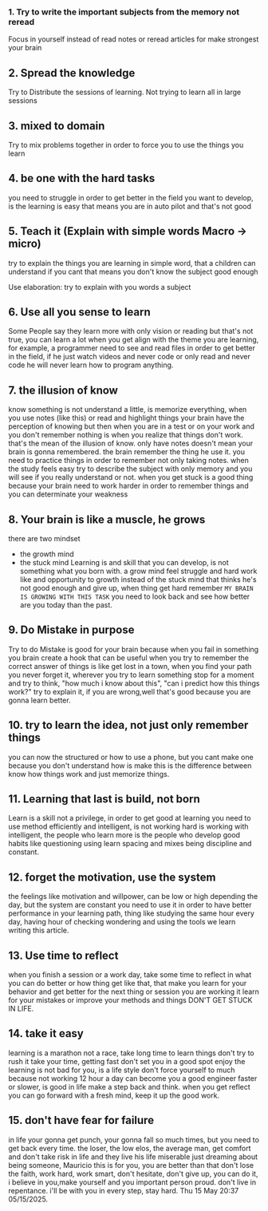 ###  1. Try to write the important subjects from the memory not reread
Focus in yourself instead of read notes or reread articles for make strongest your brain

## 2. Spread the knowledge

Try to Distribute the sessions of learning. Not trying to learn all in large sessions

## 3. mixed to domain
Try to mix problems together in order to force you to use the things you learn 

## 4. be one with the hard tasks
you need to struggle in order to get better in the field you want to develop, is the learning is easy that means you are in auto pilot and that's not good

## 5. Teach it  (Explain with simple words Macro -> micro)
try to explain the things you are learning in simple word, that a children can understand if you cant that means you don't know the subject good enough

Use elaboration: try to explain with you words a subject

## 6. Use all you sense to learn

Some People say they learn more with only vision or reading but that's not true, you can learn a lot when you get align with the theme you are learning, for example, a programmer need  to see and read files in order to get better in the field, if he just watch videos and never code or only read and never code he will never  learn how to program anything.

## 7. the illusion of know
know something is not understand a little, is memorize everything, when you use notes (like this) or read and highlight things your brain have the perception of knowing but then when you are in a test or on your work and you don't remember nothing is when you realize that things don't work. that's the mean of the illusion of know. only have notes doesn't mean your brain is gonna remembered. the brain remember the thing he use it. you need to practice things in order to remember not only taking notes. when the study feels easy try to describe the subject with only memory and you will see if you really understand or not. when you get stuck is a good thing because your brain need to work harder in order to remember things and you can determinate your weakness

## 8. Your brain is like a muscle, he grows
there are two mindset
- the growth mind
- the stuck mind
Learning is and skill that you can develop, is not something what you born with. a grow mind feel struggle and hard work like and opportunity to growth  instead of the stuck mind that thinks he's not good enough and give up, when thing get hard remember `MY BRAIN IS GROWING WITH THIS TASK` you need to look back and see how better are you today than the past.

## 9. Do Mistake in purpose

Try to do Mistake is good for your brain because when you fail in something you brain create  a hook that can be useful when you try to remember the correct answer of things is like get lost in a town, when you find your path you never forget it, wherever you try to learn something stop for a moment and try to think, "how much i know about this", "can i predict how this things work?" try to explain it, if you are wrong,well that's good because you are gonna learn better.

## 10. try to learn the idea, not just only remember things
you can now the structured or how to use a phone, but you cant make one because you don't understand how is make this is the difference between know how things work and just memorize things.

## 11. Learning that last is build, not born
Learn is a skill not a privilege, in order to get good at learning you need to use method efficiently and intelligent, is not working hard is working with intelligent, the people who learn more is the people who develop good habits like questioning using learn spacing and mixes being discipline and constant.

## 12. forget the motivation, use the system
the feelings like motivation and willpower, can be low or high depending the day, but the system are constant you need to use it in order to have better performance in your learning path, thing like studying the same hour every day, having hour of checking wondering and using the tools we learn writing this article.

## 13. Use time to reflect
when you finish a session or a work day, take some time to reflect in what you can do better or how thing get like that, that make you learn for your behavior and get better for the next thing or session you are working it learn for your mistakes or improve your methods and things DON'T GET STUCK IN LIFE.

## 14. take it easy
learning is a marathon not a race, take long time to learn things don't try to rush it take your time, getting fast don't set you in a good spot enjoy the learning is not bad for you, is a life style don't force yourself to much because not working 12 hour a day can become you a good engineer faster or slower, is good in life make a step back and think. when you get reflect you can go forward with a fresh mind, keep it up the good work.

## 15. don't have fear for failure
in life your gonna get punch, your gonna fall so much times, but you need to get back every time. the loser, the low elos, the average man, get comfort and don't take risk in life and they live his life miserable just dreaming about being someone, Mauricio this is for you, you are better than that don't lose the faith, work hard, work smart, don't hesitate, don't give up, you can do it, i believe in you,make yourself and you important person proud. don't live in repentance. i'll be with you in every step, stay hard. Thu 15 May 20:37  05/15/2025.
